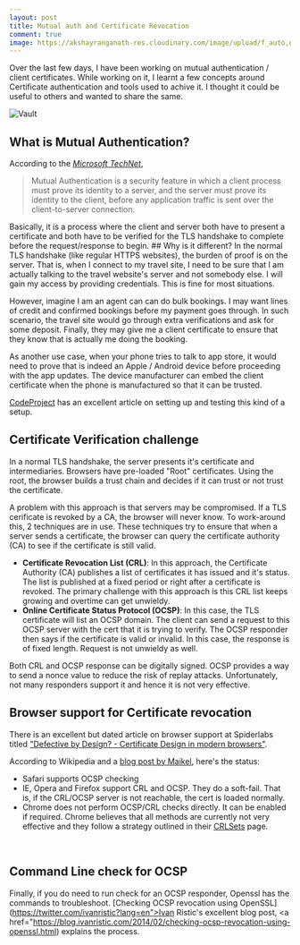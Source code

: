 ```yaml
---
layout: post
title: Mutual auth and Certificate Revocation
comment: true
image: https://akshayranganath-res.cloudinary.com/image/upload/f_auto,q_auto/blog/vault.png
---
```


Over the last few days, I have been working on mutual authentication / client certificates. While working on it, I learnt a few concepts around Certificate authentication and tools used to achive it. I thought it could be useful to others and wanted to share the same.

![Vault](https://akshayranganath-res.cloudinary.com/image/upload/f_auto,q_auto/blog/vault.png)

## What is Mutual Authentication?
According to the <cite>[Microsoft TechNet](https://technet.microsoft.com/en-us/library/cc961730.aspx)</cite>,
<blockquote>Mutual Authentication is a security feature in which a client process must prove its identity to a server, and the server must prove its identity to the client, before any application traffic is sent over the client-to-server connection.</blockquote>
Basically, it is a process where the client and server both have to present a certificate and both have to be verified for the TLS handshake to complete before the request/response to begin.
## Why is it different?
In the normal TLS handshake (like regular HTTPS websites), the burden of proof is on the server. That is, when I connect to my travel site, I need to be sure that I am actually talking to the travel website's server and not somebody else. I will gain my access by providing credentials. This is fine for most situations.

However, imagine I am an agent can can do bulk bookings. I may want lines of credit and confirmed bookings before my payment goes through. In such scenario, the travel site would go through extra verifications and ask for some deposit. Finally, they may give me a client certificate to ensure that they know that is actually me doing the booking.

As another use case, when your phone tries to talk to app store, it would need to prove that is indeed an Apple / Android device before proceeding with the app updates. The device manufacturer can embed the client certificate when the phone is manufactured so that it can be trusted.

[CodeProject](https://www.codeproject.com/Articles/326574/An-Introduction-to-Mutual-SSL-Authentication) has an excellent article on setting up and testing this kind of a setup.
## Certificate Verification challenge
In a normal TLS handshake, the server presents it's certificate and intermediaries. Browsers have pre-loaded "Root" certificates. Using the root, the browser builds a trust chain and decides if it can trust or not trust the certificate.

A problem with this approach is that servers may be compromised. If a TLS cerificate is revoked by a CA, the browser will never know. To work-around this, 2 techniques are in use. These techniques try to ensure that when a server sends a certificate, the browser can query the certificate authority (CA) to see if the certificate is still valid.

- <strong>Certificate Revocation List (CRL)</strong>: In this approach, the Certificate Authority (CA) publishes a list of certificates it has issued and it's status. The list is published at a fixed period or right after a certificate is revoked. The primary challenge with this approach is this CRL list keeps growing and overtime can get unwieldy.
- <strong>Online Certificate Status Protocol (OCSP)</strong>: In this case, the TLS certificate will list an OCSP domain. The client can send a request to this OCSP server with the cert that it is trying to verify. The OCSP responder then says if the certificate is valid or invalid. In this case, the response is of fixed length. Request is not unwieldy as well.

Both CRL and OCSP response can be digitally signed. OCSP provides a way to send a nonce value to reduce the risk of replay attacks. Unfortunately, not many responders support it and hence it is not very effective.
## Browser support for Certificate revocation
There is an excellent but dated article on browser support at Spiderlabs titled ["Defective by Design? - Certificate Design in modern browsers"](https://www.trustwave.com/Resources/SpiderLabs-Blog/Defective-By-Design----Certificate-Revocation-Behavior-In-Modern-Browsers/).

According to Wikipedia and a [blog post by Maikel](https://www.maikel.pro/blog/current-state-certificate-revocation-crls-ocsp/), here's the status:

- Safari supports OCSP checking
- IE, Opera and Firefox support CRL and OCSP. They do a soft-fail. That is, if the CRL/OCSP server is not reachable, the cert is loaded normally.
- Chrome does not perform OCSP/CRL checks directly. It can be enabled if required. Chrome believes that all methods are currently not very effective and they follow a strategy outlined in their [CRLSets](https://dev.chromium.org/Home/chromium-security/crlsets) page.

 
## Command Line check for OCSP
Finally, if you do need to run check for an OCSP responder, Openssl has the commands to troubleshoot. [Checking OCSP revocation using OpenSSL](https://twitter.com/ivanristic?lang=en">Ivan Ristic</a>'s excellent blog post, <a href="https://blog.ivanristic.com/2014/02/checking-ocsp-revocation-using-openssl.html) explains the process.